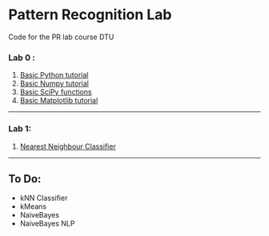 # Pattern Recognition Lab

Code for the PR lab course DTU

### Lab 0 :
1. [Basic Python tutorial](Lab%200/Python_tutorials.ipynb)
2. [Basic Numpy tutorial](Lab%200/Numpy_tutorial.ipynb)
3. [Basic SciPy functions](Lab%200/Basic%20SciPy%20Functions.ipynb)
4. [Basic Matplotlib tutorial](Lab%200/matplotlib_tutorial.ipynb)
***
### Lab 1:
1. [Nearest Neighbour Classifier](Lab%201/Nearest%20Neighbour%20Classifier.ipynb)
***

## To Do:
- kNN Classifier
- kMeans
- NaiveBayes
- NaiveBayes NLP
